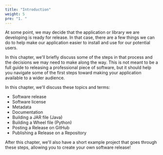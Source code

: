 ```yaml
---
title: "Introduction"
weight: 5
pre: "1. "
---
```


At some point, we may decide that the application or library we are developing is ready for release. In that case, there are a few things we can do to help make our application easier to install and use for our potential users.

In this chapter, we'll briefly discuss some of the steps in that process and the decisions we may need to make along the way. This is not meant to be a full guide to releasing a professional piece of software, but it should help you navigate some of the first steps toward making your application available to a wider audience.

In this chapter, we'll discuss these topics and terms:

* Software release
* Software license
* Metadata
* Documentation
* Building a JAR file (Java)
* Building a Wheel file (Python)
* Posting a Release on GitHub
* Publishing a Release on a Repository

After this chapter, we'll also have a short example project that goes through these steps, allowing you to create your own software release!
